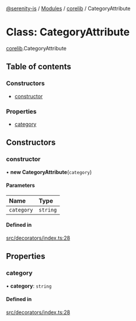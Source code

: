[@serenity-is](../README.md) / [Modules](../modules.md) / [corelib](../modules/corelib.md) / CategoryAttribute

# Class: CategoryAttribute

[corelib](../modules/corelib.md).CategoryAttribute

## Table of contents

### Constructors

- [constructor](corelib.CategoryAttribute.md#constructor)

### Properties

- [category](corelib.CategoryAttribute.md#category)

## Constructors

### constructor

• **new CategoryAttribute**(`category`)

#### Parameters

| Name | Type |
| :------ | :------ |
| `category` | `string` |

#### Defined in

[src/decorators/index.ts:28](https://github.com/serenity-is/serenity/blob/master/packages/corelib/src/decorators/index.ts#L28)

## Properties

### category

• **category**: `string`

#### Defined in

[src/decorators/index.ts:28](https://github.com/serenity-is/serenity/blob/master/packages/corelib/src/decorators/index.ts#L28)
